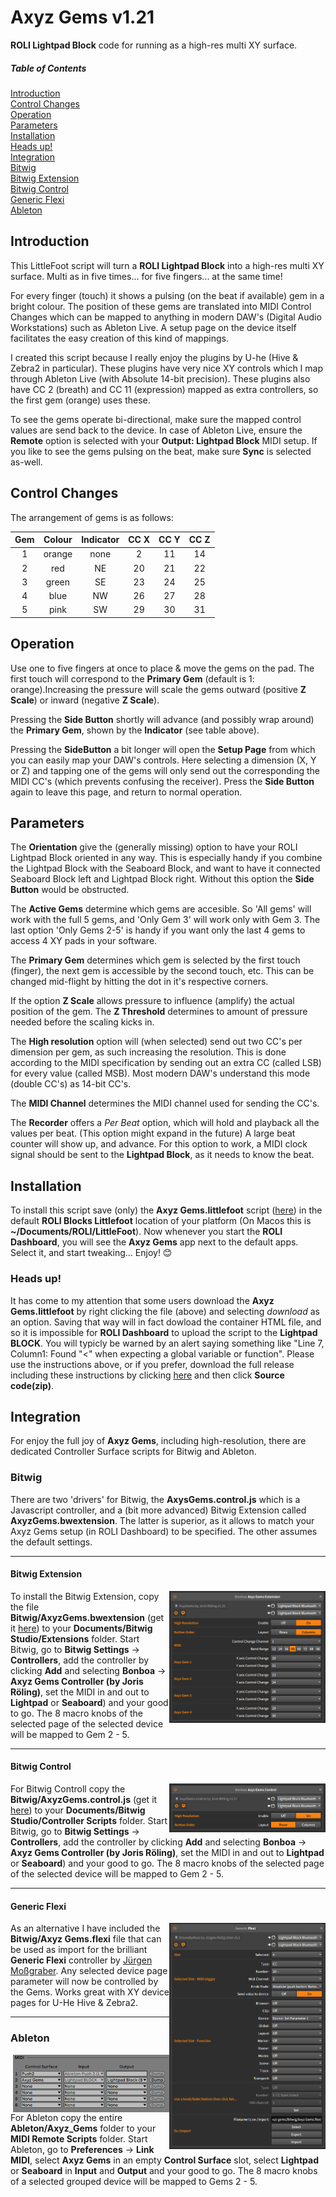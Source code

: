 # Axyz Gems v1.21
**ROLI Lightpad Block** code for running as a high-res multi XY surface.

##### Table of Contents
[Introduction](#introduction)  
[Control Changes](#control-changes)  
[Operation](#operation)  
[Parameters](#parameters)  
[Installation](#installation)  
[Heads up!](#heads-up)  
[Integration](#integration)  
[Bitwig](#bitwig)  
[Bitwig Extension](#bitwig-extension)  
[Bitwig Control](#bitwig-control)  
[Generic Flexi](#generic-flexi)  
[Ableton](#ableton)  

## Introduction

This LittleFoot script will turn a **ROLI Lightpad Block** into a high-res multi XY surface. Multi as in five times... for five fingers... at the same time!

For every finger (touch) it shows a pulsing (on the beat if available) gem in a bright colour. The position of these  gems are translated into MIDI Control Changes which can be mapped to anything in modern DAW's (Digital Audio Workstations) such as Ableton Live. A setup page on the device itself facilitates the easy creation of this kind of mappings.

I created this script because I really enjoy the plugins by U-he (Hive & Zebra2 in particular). These plugins have very nice XY controls which I map through Ableton Live (with Absolute 14-bit precision). These plugins also have CC 2 (breath) and CC 11 (expression) mapped as extra controllers, so the first gem (orange) uses these.

To see the gems operate bi-directional, make sure the mapped control values are send back to the device. In case of Ableton Live, ensure the **Remote** option is selected with your **Output: Lightpad Block** MIDI setup. If you like to see the gems pulsing on the beat, make sure **Sync** is selected as-well.


## Control Changes

The arrangement of gems is as follows:

| Gem  | Colour | Indicator | CC X | CC Y | CC Z |
|:----:|:------:|:---------:|:----:|:----:| :---:|
|   1  | orange |    none   |   2  |  11  |  14  |
|   2  |  red   |     NE    |  20  |  21  |  22  |
|   3  |  green |     SE    |  23  |  24  |  25  |
|   4  |  blue  |     NW    |  26  |  27  |  28  |
|   5  |  pink  |     SW    |  29  |  30  |  31  |

## Operation

Use one to five fingers at once to place & move the gems on the pad. The first touch will correspond to the **Primary Gem** (default is 1: orange).Increasing the pressure will scale the gems outward (positive **Z Scale**) or inward (negative **Z Scale**).

Pressing the **Side Button** shortly will advance (and possibly wrap around) the **Primary Gem**, shown by the **Indicator** (see table above).

Pressing the **SideButton** a bit longer will open the **Setup Page** from which you can easily map your DAW's controls. Here selecting a dimension (X, Y or Z) and tapping one of the gems will only send out the corresponding the MIDI CC's (which prevents confusing the receiver). Press the **Side Button** again to leave this page, and return to normal operation.

## Parameters

The **Orientation** give the (generally missing) option to have your ROLI Lightpad Block oriented in any way. This is especially handy if you combine the Lightpad Block with the Seaboard Block, and want to have it connected Seaboard Block left and Lightpad Block right. Without this option the **Side Button** would be obstructed.

The **Active Gems**  determine which gems are accesible. So 'All gems' will work with the full 5 gems, and 'Only Gem 3' will work only with Gem 3. The last option 'Only Gems 2-5' is handy if you want only the last 4 gems to access 4 XY pads in your software.

The **Primary Gem** determines which gem is selected by the first touch (finger), the next gem is accessible by the second touch, etc. This can be changed mid-flight by hitting the dot in it's respective corners.

If the option **Z Scale** allows pressure to influence (amplify) the actual position of the gem. The **Z Threshold** determines to amount of pressure needed before the scaling kicks in.

The **High resolution** option will (when selected) send out two CC's per dimension per gem, as such increasing the resolution. This is done according to the MIDI specification by sending out an extra CC (called LSB) for every value (called MSB). Most modern DAW's understand this mode (double CC's) as 14-bit CC's.

The **MIDI Channel** determines the MIDI channel used for sending the CC's.

The **Recorder** offers a *Per Beat* option, which will hold and playback all the values per beat. (This option might expand in the future)
A large beat counter will show up, and advance. For this option to work, a MIDI clock signal should be sent to the **Lightpad Block**, as it needs to know the beat.


## Installation

To install this script save (only) the **Axyz Gems.littlefoot** script (<a href="https://raw.githubusercontent.com/jorisroling/axyz-gems/master/Axyz%20Gems.littlefoot" target="_blank">here</a>)  in the default **ROLI Blocks Littlefoot** location of your platform (On Macos this is **~/Documents/ROLI/LittleFoot**). Now whenever you start the **ROLI Dashboard**, you will see the **Axyz Gems** app next to the default apps. Select it, and start tweaking... Enjoy! 😊

### Heads up!

It has come to my attention that some users download the **Axyz Gems.littlefoot** by right clicking the file (above) and selecting _download_ as an option. Saving that way will in fact dowload the container HTML file, and so it is impossible for **ROLI Dashboard** to upload the script to the **Lightpad BLOCK**. You will typicly be warned by an alert saying something like "Line 7, Column1: Found "<" when expecting a global variable or function". Please use the instructions above, or if you prefer, download the full release including these instructions by clicking [here](https://github.com/jorisroling/axyz-gems/releases/latest) and then click **Source code(zip)**.

## Integration

For enjoy the full joy of **Axyz Gems**, including high-resolution, there are dedicated Controller Surface scripts for Bitwig and Ableton.

### Bitwig

There are two 'drivers' for Bitwig, the **AxysGems.control.js** which is a Javascript controller, and a (bit more advanced) Bitwig Extension  called **AxyzGems.bwextension**. The latter is superior, as it allows to match your Axyz Gems setup (in ROLI Dashboard) to be specified. The other assumes the default settings.

---

#### Bitwig Extension

<img src="./Documentation/images/bitwig_axyz_gems_extension_ui.png" alt="Bitwig Axyz Gems Extension UI" align="right" width="250"/>To install the Bitwig Extension, copy the file **Bitwig/AxyzGems.bwextension** (get it <a href="https://raw.githubusercontent.com/jorisroling/axyz-gems/master/Bitwig/AxyzGems.bwextension" target="_blank">here</a>) to your **Documents/Bitwig Studio/Extensions** folder. Start Bitwig, go to **Bitwig Settings** -> **Controllers**, add the controller by clicking **Add** and selecting **Bonboa** -> **Axyz Gems Controller (by Joris Röling)**, set the MIDI in and out to **Lightpad** or **Seaboard**) and your good to go. The 8 macro knobs of the selected page of the selected device will be mapped to Gem 2 - 5.

---

#### Bitwig Control

<img src="./Documentation/images/bitwig_axyz_gems_control_ui.png" alt="Bitwig Axyz Gems Control UI" align="right" width="250" />For Bitwig Controll copy the **Bitwig/AxyzGems.control.js** (get it <a href="https://raw.githubusercontent.com/jorisroling/axyz-gems/master/Bitwig/AxyzGems.control.js" target="_blank">here</a>) to your **Documents/Bitwig Studio/Controller Scripts** folder. Start Bitwig, go to **Bitwig Settings** -> **Controllers**, add the controller by clicking **Add** and selecting **Bonboa** -> **Axyz Gems Controller (by Joris Röling)**, set the MIDI in and out to **Lightpad** or **Seaboard**) and your good to go. The 8 macro knobs of the selected page of the selected device will be mapped to Gem 2 - 5.

---

#### Generic Flexi

<img src="./Documentation/images/bitwig_generic_flexi_ui.png" alt="Bitwig Generic Flexi UI" align="right" width="250" />As an alternative I have included the **Bitwig/Axyz Gems.flexi** file that can be used as import for the brilliant **Generic Flexi** controller by [Jürgen Moßgraber](http://www.mossgrabers.de/Software/Bitwig/Bitwig.html). Any selected device page parameter will now be controlled by the Gems. Works great with XY device pages for U-He Hive & Zebra2.

---

### Ableton

<img src="./Documentation/images/ableton_axyz_gems_ui.png" alt="Ableton Axyz Gems UI" align="right" width="250" />For Ableton copy the entire **Ableton/Axyz_Gems** folder to your **MIDI Remote Scripts** folder. Start Ableton, go to **Preferences** -> **Link MIDI**, select **Axyz Gems** in an empty **Control Surface** slot, select **Lightpad** or **Seaboard** in **Input** and **Output** and your good to go. The 8 macro knobs of a selected grouped device will be mapped to Gems 2 - 5.
<div style="clear:both"></div>
